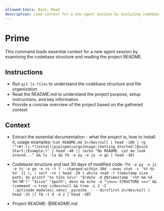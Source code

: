 ```yaml
---
allowed-tools: Bash, Read
description: Load context for a new agent session by analyzing codebase structure and README
---
```


# Prime

This command loads essential context for a new agent session by examining the codebase structure and reading the
project README.

## Instructions

- Run `git ls-files` to understand the codebase structure and file organization
- Read the README.md to understand the project purpose, setup instructions, and key information
- Provide a concise overview of the project based on the gathered context

## Context

- Extract the essential documentation - what the project is, how to install it, usage examples:
  !`cat README.md 2>/dev/null | head -100 | rg "^(#|-)|.*(install|pip|npm|cargo|Usage:|Getting Started:|Quick Start:|Example:)" | head -40 || (echo "No README. Let me look around..." && ls -la && fd -e py -e js -e go | head -10)`

- Codebase structure and last 30 days of modified code:
  !`fd -e py -e js -e ts -e go -e rs -t f --changed-within 30d --exec stat -c '%Y %s %n' {} \; | sort -rn | head -20 | while read -r timestamp size path; do printf '%s %12s %s\n' "$(date -d @$timestamp '+%Y-%m-%d %H:%M')" "$size" "$path"; done && echo -e "\n=== STRUCTURE ===" && (command -v tree >/dev/null && tree -L 2 -I '.git|node_modules|.venv|__pycache__' --dirsfirst 2>/dev/null | head -25 || fd -t d -d 2 | head -30)`

- Project README: @README.md
